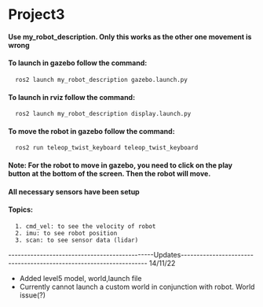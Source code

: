 # Project3
#### Use my_robot_description. Only this works as the other one movement is wrong
#### To launch in gazebo follow the command: 
      ros2 launch my_robot_description gazebo.launch.py
#### To launch in rviz follow the command: 
      ros2 launch my_robot_description display.launch.py
#### To move the robot in gazebo follow the command: 
      ros2 run teleop_twist_keyboard teleop_twist_keyboard
#### Note: For the robot to move in gazebo, you need to click on the play button at the bottom of the screen. Then the robot will move.

#### All necessary sensors have been setup
#### Topics:
      1. cmd_vel: to see the velocity of robot
      2. imu: to see robot position
      3. scan: to see sensor data (lidar)
      

----------------------------------------------Updates-------------------------------------------------------------------
14/11/22
- Added level5 model, world,launch file
- Currently cannot launch a custom world in conjunction with robot. World issue(?) 
